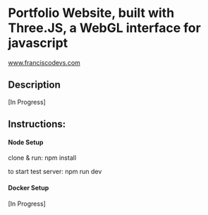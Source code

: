 # Portfolio Website, built with Three.JS, a WebGL interface for javascript

www.franciscodevs.com

## Description


[In Progress] 



## Instructions:

#### Node Setup
clone & run:
npm install

to start test server:
npm run dev



#### Docker Setup 
[In Progress]



